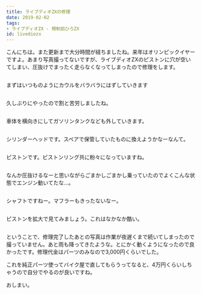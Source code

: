 ```yaml
---
title: ライブディオZXの修理
date: 2019-02-02
tags:
- ライブディオZX - 規制前ひろZX
id: livediozx
---
```


<p class="sentence">こんにちは。また更新まで大分時間が経ちましたね。来年はオリンピックイヤーですよ。あまり写真撮ってないですが、ライブディオZXのピストンに穴が空いてしまい、圧抜けでまったく走らなくなってしまったので修理をします。</p>
<div class="center spacing"><img class="img-fluid" src="/photo/diary/2019.02.02_01.jpg" alt=""></div>
<p class="sentence spacing">まずはいつものようにカウルをバラバラにはずしていきます</p>
<div class="center spacing"><img class="img-fluid" src="/photo/diary/2019.02.02_02.jpg" alt=""></div>
<p class="sentence spacing">久しぶりにやったので割と苦労しましたね。</p>
<div class="center spacing"><img class="img-fluid" src="/photo/diary/2019.02.02_03.jpg" alt=""></div>
<p class="sentence spacing">車体を横向きにしてガソリンタンクなども外していきます。</p>
<div class="center spacing"><img class="img-fluid" src="/photo/diary/2019.02.02_04.jpg" alt=""></div>
<p class="sentence spacing">シリンダーヘッドです。スペアで保管していたものに換えようかなーなんて。</p>
<div class="center spacing"><img class="img-fluid" src="/photo/diary/2019.02.02_05.jpg" alt=""></div>
<p class="sentence spacing">ピストンです。ピストンリング共に粉々になっていますね。</p>
<div class="center spacing"><img class="img-fluid" src="/photo/diary/2019.02.02_06.jpg" alt=""></div>
<p class="sentence spacing">なんか圧抜けるなーと思いながらごまかしごまかし乗っていたのでよくこんな状態でエンジン動いてたな…。</p>
<div class="center spacing"><img class="img-fluid" src="/photo/diary/2019.02.02_07.jpg" alt=""></div>
<p class="sentence spacing">シャフトですねー。マフラーもきったないなー。</p>
<div class="center spacing"><img class="img-fluid" src="/photo/diary/2019.02.02_08.jpg" alt=""></div>
<p class="sentence spacing">ピストンを拡大で見てみましょう。これはなかなか酷い。</p>
<div class="center spacing"><img class="img-fluid" src="/photo/diary/2019.02.02_09.jpg" alt=""></div>
<p class="sentence spacing">ということで、修理完了したあとの写真は作業が夜遅くまで続いてしまったので撮っていません。あと雨も降ってきたような。とにかく動くようになったので良かったです。修理代金はパーツのみなので3,000円くらいでした。</p>
<p class="sentence spacing">これを純正パーツ使ってバイク屋で直してもらうってなると、4万円くらいしちゃうので自分でやるのが良いですね。</p>
<p class="sentence spacing">おしまい。</p>
